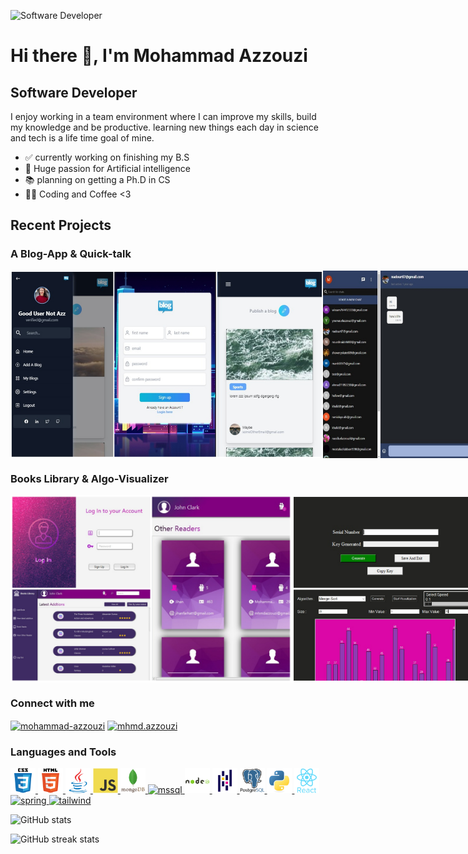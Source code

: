 ![Software Developer ](https://www.cuinsight.com/wp-content/uploads/2018/05/bigstock-Modern-Design-Digital-Wallpape-234904279-2.jpg)


# Hi there 👋, I'm Mohammad Azzouzi
## Software Developer 


I enjoy working in a team environment where I can improve my skills, build my knowledge and be productive. learning new things each day in science and tech is a life time goal of mine. 

- ✅ currently working on finishing my B.S
- 🤖 Huge passion for Artificial intelligence
- 📚 planning on getting a Ph.D in CS 
- 👩‍💻 Coding and Coffee <3

## Recent Projects

### A Blog-App & Quick-talk 
<p style="display:flex; align-items:center; justify-content:space-between; width=100%">
<img src="https://github.com/mhmdAzzouzi/mhmdAzzouzi/blob/main/Blog-App.jpg" alt="Blog_App"  height="300" width="500" style="background-size:contain"/>
<img src="https://github.com/mhmdAzzouzi/mhmdAzzouzi/blob/main/Quick-talk.jpg" alt="Blog_App"  height="300" width="500" style="background-size:contain" />
</p>


### Books Library & Algo-Visualizer
<p style="display:flex; align-items:center; justify-content:space-between; width=100%">
<img src="https://github.com/mhmdAzzouzi/mhmdAzzouzi/blob/main/Books%20Library.jpg" alt="Blog_App" height="300" width="500" style="background-size:contain"/>
<img src="https://github.com/mhmdAzzouzi/mhmdAzzouzi/blob/main/Algo%20Visualizer.jpg" alt="Blog_App"  height="300" width="500" style="background-size:contain"/>
</p>


<h3 align="left">Connect with me</h3>
<p align="left">
<a href="https://linkedin.com/in/mohammad-azzouzi" target="blank"><img align="center" src="https://raw.githubusercontent.com/rahuldkjain/github-profile-readme-generator/master/src/images/icons/Social/linked-in-alt.svg" alt="mohammad-azzouzi" height="30" width="40" /></a>
<a href="https://instagram.com/mhmd.azzouzi" target="blank"><img align="center" src="https://raw.githubusercontent.com/rahuldkjain/github-profile-readme-generator/master/src/images/icons/Social/instagram.svg" alt="mhmd.azzouzi" height="30" width="40" /></a>
</p>

<h3 align="left">Languages and Tools</h3>
<p align="left"> <a href="https://www.w3schools.com/css/" target="_blank" rel="noreferrer"> <img src="https://raw.githubusercontent.com/devicons/devicon/master/icons/css3/css3-original-wordmark.svg" alt="css3" width="40" height="40"/> </a> <a href="https://www.w3.org/html/" target="_blank" rel="noreferrer"> <img src="https://raw.githubusercontent.com/devicons/devicon/master/icons/html5/html5-original-wordmark.svg" alt="html5" width="40" height="40"/> </a> <a href="https://www.java.com" target="_blank" rel="noreferrer"> <img src="https://raw.githubusercontent.com/devicons/devicon/master/icons/java/java-original.svg" alt="java" width="40" height="40"/> </a> <a href="https://developer.mozilla.org/en-US/docs/Web/JavaScript" target="_blank" rel="noreferrer"> <img src="https://raw.githubusercontent.com/devicons/devicon/master/icons/javascript/javascript-original.svg" alt="javascript" width="40" height="40"/> </a> <a href="https://www.mongodb.com/" target="_blank" rel="noreferrer"> <img src="https://raw.githubusercontent.com/devicons/devicon/master/icons/mongodb/mongodb-original-wordmark.svg" alt="mongodb" width="40" height="40"/> </a> <a href="https://www.microsoft.com/en-us/sql-server" target="_blank" rel="noreferrer"> <img src="https://www.svgrepo.com/show/303229/microsoft-sql-server-logo.svg" alt="mssql" width="40" height="40"/> </a> <a href="https://nodejs.org" target="_blank" rel="noreferrer"> <img src="https://raw.githubusercontent.com/devicons/devicon/master/icons/nodejs/nodejs-original-wordmark.svg" alt="nodejs" width="40" height="40"/> </a> <a href="https://pandas.pydata.org/" target="_blank" rel="noreferrer"> <img src="https://raw.githubusercontent.com/devicons/devicon/2ae2a900d2f041da66e950e4d48052658d850630/icons/pandas/pandas-original.svg" alt="pandas" width="40" height="40"/> </a> <a href="https://www.postgresql.org" target="_blank" rel="noreferrer"> <img src="https://raw.githubusercontent.com/devicons/devicon/master/icons/postgresql/postgresql-original-wordmark.svg" alt="postgresql" width="40" height="40"/> </a> <a href="https://www.python.org" target="_blank" rel="noreferrer"> <img src="https://raw.githubusercontent.com/devicons/devicon/master/icons/python/python-original.svg" alt="python" width="40" height="40"/> </a> <a href="https://reactjs.org/" target="_blank" rel="noreferrer"> <img src="https://raw.githubusercontent.com/devicons/devicon/master/icons/react/react-original-wordmark.svg" alt="react" width="40" height="40"/> </a> <a href="https://spring.io/" target="_blank" rel="noreferrer"> <img src="https://www.vectorlogo.zone/logos/springio/springio-icon.svg" alt="spring" width="40" height="40"/> </a> <a href="https://tailwindcss.com/" target="_blank" rel="noreferrer"> <img src="https://www.vectorlogo.zone/logos/tailwindcss/tailwindcss-icon.svg" alt="tailwind" width="40" height="40"/> </a> </p>


![GitHub stats](https://github-readme-stats.vercel.app/api?username=mhmdAzzouzi&show_icons=true&theme=dark)  

![GitHub streak stats](https://github-readme-streak-stats.herokuapp.com/?user=mhmdAzzouzi&theme=dark)  

